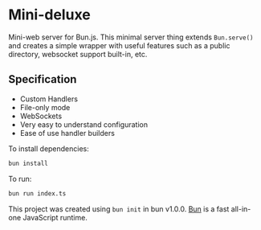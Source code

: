 # Mini-deluxe

Mini-web server for Bun.js.
This minimal server thing extends `Bun.serve()` and creates a simple wrapper with useful features such as a public directory, websocket support built-in, etc.

## Specification

- Custom Handlers
- File-only mode
- WebSockets
- Very easy to understand configuration
- Ease of use handler builders

To install dependencies:

```bash
bun install
```

To run:

```bash
bun run index.ts
```

This project was created using `bun init` in bun v1.0.0. [Bun](https://bun.sh) is a fast all-in-one JavaScript runtime.
